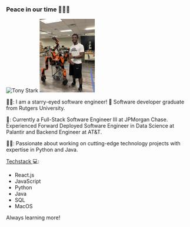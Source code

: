 ### Peace in our time 👨🏽‍💻
<img src="https://i.pinimg.com/originals/97/87/77/978777f3dbbe42ed7be1b3c09912ca6c.gif" alt="Tony Stark"> <a href="https://www.linkedin.com/in/abdulrahmanabdul"><img width="150" height="200" src="https://github.com/Abdulcube/Abdulcube/blob/b28803b7bff841e23d8c87ba754979e3c4df8499/Robot%20better.png"></a>

👨🏾: I am a starry-eyed software engineer! 🤩 Software developer graduate from Rutgers University.

🏣: Currently a Full-Stack Software Engineer III at JPMorgan Chase. Experienced Forward Deployed Software Engineer in Data Science at Palantir and Backend Engineer at AT&T.

🐱‍💻: Passionate about working on cutting-edge technology projects with expertise in Python and Java.

<a href="https://github.com/Abdulcube/Abdulcube/blob/a66df4cfde513b3f72df99bb04cac78b3df81343/aabdulrahman_cv.pdf"> Techstack </a> 💻: 

- React.js
- JavaScript
- Python
- Java
- SQL
- MacOS

Always learning more!

<!--
**Abdulcube/Abdulcube** is a ✨ _special_ ✨ repository because its `README.md` (this file) appears on your GitHub profile.

Here are some ideas to get you started:

- 🔭 I’m currently working on ...
- 🌱 I’m currently learning ...
- 👯 I’m looking to collaborate on ...
- 🤔 I’m looking for help with ...
- 💬 Ask me about ...
- 📫 How to reach me: ...
- 😄 Pronouns: ...
- ⚡ Fun fact: ...
-->
